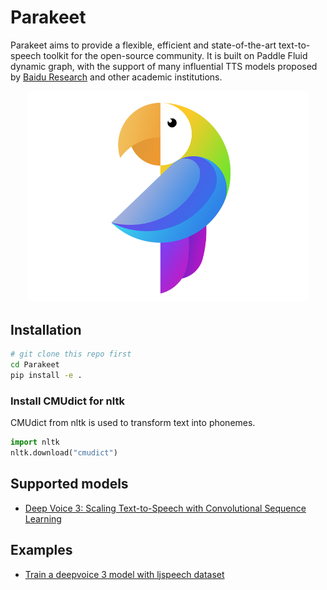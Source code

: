 # Parakeet

Parakeet aims to provide a flexible, efficient and state-of-the-art text-to-speech toolkit for the open-source community. It is built on Paddle Fluid dynamic graph, with the support of many influential TTS models proposed by [Baidu Research](http://research.baidu.com) and other academic institutions.  

<div align="center">
  <img src="images/logo.png" width=450 /> <br>
</div>

## Installation

```bash
# git clone this repo first
cd Parakeet
pip install -e .
```

### Install CMUdict for nltk

CMUdict from nltk is used to transform text into phonemes.

```python
import nltk
nltk.download("cmudict")
```
## Supported models

- [Deep Voice 3: Scaling Text-to-Speech with Convolutional Sequence Learning](./parakeet/models/deepvoice3)

## Examples

- [Train a deepvoice 3 model with ljspeech dataset](./parakeet/examples/deepvoice3) 
